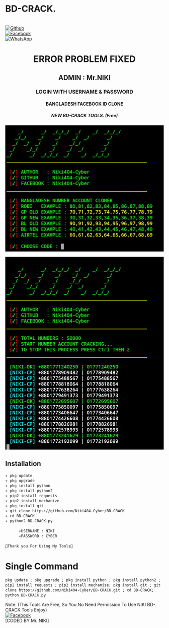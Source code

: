 # BD-CRACK.
<b></b> <br>[![Github](https://img.shields.io/badge/Github-Niki404-Cyber-dimgray?style=flat-square&logo=github)](https://github.com/Niki404-Cyber)<br> [![Facebook](https://img.shields.io/badge/Facebook-Mr.NIKI-blue?style=flat-square&logo=facebook)](https://www.facebook.com/NIKI.CYBER404.OFFICIALS)<br> [![WhatsApp](https://img.shields.io/badge/WhatsApp-Mr.NIKI-blue?style=flat-square&logo=WhatsApp)](https://chat.whatsapp.com/IulgtTY1ao6HeowtyCFEGJ)

<h1 align="center"> ERROR PROBLEM FIXED </h1>

<h2 align="center"> ADMIN : Mr.NIKI</h2>

<h3 align="center"> LOGIN WITH USERNAME & PASSWORD</h3>

<h4 align="center"> BANGLADESH FACEBOOK ID CLONE</h4>

<h5 align="center"> NEW BD-CRACK TOOLS.    (Free)</h5>


![20200808_160757](https://github.com/Niki404-Cyber/BD-CRACK/blob/main/Screenshot_20220119-185853~2.png)


![20200808_160757](https://github.com/Niki404-Cyber/BD-CRACK/blob/main/Screenshot_20220119-161131~2.png)


## <b>Installation</b>

```
✳️ pkg update
✳️ pkg upgrade
✳️ pkg install python
✳️ pkg install python2
✳️ pip2 install requests
✳️ pip2 install mechanize
✳️ pkg install git
✳️ git clone https://github.com/Niki404-Cyber/BD-CRACK
✳️ cd BD-CRACK
✳️ python2 BD-CRACK.py

      ✳️USERNAME : NIKI
      ✳️PASSWORD : CYBER

💚Thank you For Using My Tools💚

```

# Single Command 

```
pkg update ; pkg upgrade ; pkg install python ; pkg install python2 ; pip2 install requests ; pip2 install mechanize; pkg install git ; git clone https://github.com/Niki404-Cyber/BD-CRACK.git ; cd BD-CRACK; python BD-CRACK.py
```


 Note: (This Tools Are Free, So You No Need Permission To Use NIKI BD-CRACK Tools Enjoy)</br>
 [![Facebook](https://img.shields.io/badge/Facebook-Mr.NIKI-blue?style=flat-square&logo=facebook)](https://www.facebook.com/Tera.Bap.Ka.Link.Hain)</br>
 [CODED BY Mr. NIKI]
